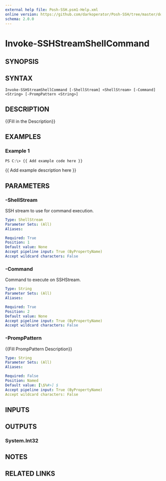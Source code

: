```yaml
---
external help file: Posh-SSH.psm1-Help.xml
online version: https://github.com/darkoperator/Posh-SSH/tree/master/docs
schema: 2.0.0
---
```


# Invoke-SSHStreamShellCommand

## SYNOPSIS

## SYNTAX

```
Invoke-SSHStreamShellCommand [-ShellStream] <ShellStream> [-Command] <String> [-PrompPattern <String>]
```

## DESCRIPTION
{{Fill in the Description}}

## EXAMPLES

### Example 1
```
PS C:\> {{ Add example code here }}
```

{{ Add example description here }}

## PARAMETERS

### -ShellStream
SSH stream to use for command execution.

```yaml
Type: ShellStream
Parameter Sets: (All)
Aliases: 

Required: True
Position: 1
Default value: None
Accept pipeline input: True (ByPropertyName)
Accept wildcard characters: False
```

### -Command
Command to execute on SSHStream.

```yaml
Type: String
Parameter Sets: (All)
Aliases: 

Required: True
Position: 2
Default value: None
Accept pipeline input: True (ByPropertyName)
Accept wildcard characters: False
```

### -PrompPattern
{{Fill PrompPattern Description}}

```yaml
Type: String
Parameter Sets: (All)
Aliases: 

Required: False
Position: Named
Default value: [\$%#>] $
Accept pipeline input: True (ByPropertyName)
Accept wildcard characters: False
```

## INPUTS

## OUTPUTS

### System.Int32

## NOTES

## RELATED LINKS

